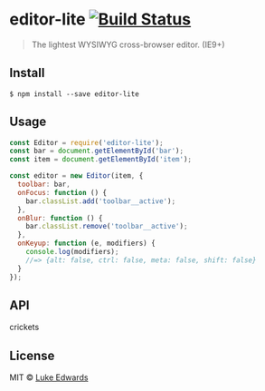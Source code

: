 # editor-lite [![Build Status](https://travis-ci.org/lukeed/editor-lite.svg?branch=master)](https://travis-ci.org/lukeed/editor-lite)

> The lightest WYSIWYG cross-browser editor. (IE9+)


## Install

```
$ npm install --save editor-lite
```


## Usage

```js
const Editor = require('editor-lite');
const bar = document.getElementById('bar');
const item = document.getElementById('item');

const editor = new Editor(item, {
  toolbar: bar,
  onFocus: function () {
	bar.classList.add('toolbar__active');
  },
  onBlur: function () {
	bar.classList.remove('toolbar__active');
  },
  onKeyup: function (e, modifiers) {
    console.log(modifiers);
    //=> {alt: false, ctrl: false, meta: false, shift: false}
  }
});
```


## API

crickets


## License

MIT © [Luke Edwards](https://lukeed.com)
